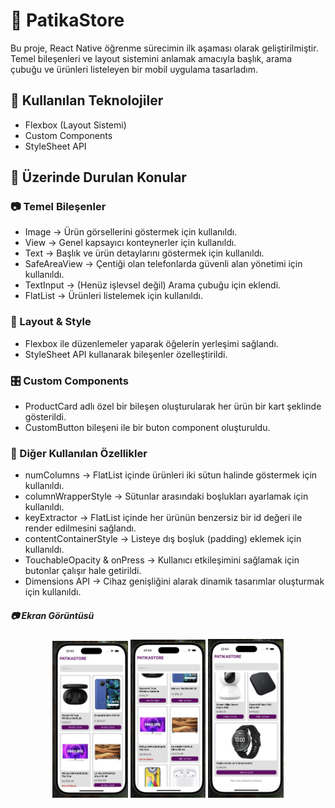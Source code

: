 # 📱 PatikaStore

Bu proje, React Native öğrenme sürecimin ilk aşaması olarak geliştirilmiştir. Temel bileşenleri ve layout sistemini anlamak amacıyla başlık, arama çubuğu ve ürünleri listeleyen bir mobil uygulama tasarladım.

## 🚀 Kullanılan Teknolojiler

- Flexbox (Layout Sistemi)
- Custom Components
- StyleSheet API

## 📌 Üzerinde Durulan Konular

### 📷 Temel Bileşenler

- Image → Ürün görsellerini göstermek için kullanıldı.
- View → Genel kapsayıcı konteynerler için kullanıldı.
- Text → Başlık ve ürün detaylarını göstermek için kullanıldı.
- SafeAreaView → Çentiği olan telefonlarda güvenli alan yönetimi için kullanıldı.
- TextInput → (Henüz işlevsel değil) Arama çubuğu için eklendi.
- FlatList → Ürünleri listelemek için kullanıldı.

### 🎨 Layout & Style

- Flexbox ile düzenlemeler yaparak öğelerin yerleşimi sağlandı.
- StyleSheet API kullanarak bileşenler özelleştirildi.

### 🎛 Custom Components

- ProductCard adlı özel bir bileşen oluşturularak her ürün bir kart şeklinde gösterildi.
- CustomButton bileşeni ile bir buton component oluşturuldu.

### 📏 Diğer Kullanılan Özellikler

- numColumns → FlatList içinde ürünleri iki sütun halinde göstermek için kullanıldı.
- columnWrapperStyle → Sütunlar arasındaki boşlukları ayarlamak için kullanıldı.
- keyExtractor → FlatList içinde her ürünün benzersiz bir id değeri ile render edilmesini sağlandı.
- contentContainerStyle → Listeye dış boşluk (padding) eklemek için kullanıldı.
- TouchableOpacity & onPress → Kullanıcı etkileşimini sağlamak için butonlar çalışır hale getirildi.
- Dimensions API → Cihaz genişliğini alarak dinamik tasarımlar oluşturmak için kullanıldı.

##### 📷 Ekran Görüntüsü
<p align="center" width="100%">
<img src="./assets/images/patikastore-1.png" width="24%" />
<img src="./assets/images/patikastore-2.png" width="24%" />
<img src="./assets/images/patikastore-3.png" width="24%" />
</p>
